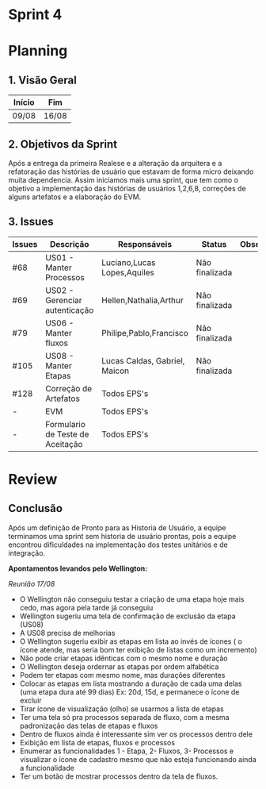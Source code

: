 # Sprint 4

# Planning

## 1. Visão Geral

| Início | Fim   |
| ------ | ----- |
| 09/08  | 16/08 |

## 2. Objetivos da Sprint

Após a entrega da primeira Realese e a alteração da arquitera e a refatoração das histórias de usuário que estavam de forma micro deixando muita dependencia. Assim iniciamos mais uma sprint, que tem como o objetivo a implementação das histórias de usuários 1,2,6,8, correções de alguns artefatos e a elaboração do EVM.

## 3. Issues

| Issues | Descrição                        | Responsáveis                  | Status         | Observação |
| ------ | -------------------------------- | ----------------------------- | -------------- | ---------- |
| #68    | US01 - Manter Processos          | Luciano,Lucas Lopes,Aquiles   | Não finalizada |            |
| #69    | US02 - Gerenciar autenticação    | Hellen,Nathalia,Arthur        | Não finalizada |            |
| #79    | US06 - Manter fluxos             | Philipe,Pablo,Francisco       | Não finalizada |            |
| #105   | US08 - Manter Etapas             | Lucas Caldas, Gabriel, Maicon | Não finalizada |            |
| #128   | Correção de Artefatos            | Todos EPS's                   |                |            |
| -      | EVM                              | Todos EPS's                   |                |            |
| -      | Formulario de Teste de Aceitação | Todos EPS's                   |                |            |

# Review

## Conclusão

Após um definição de Pronto para as Historia de Usuário, a equipe terminamos uma sprint sem historia de usuário prontas, pois a equipe encontrou dificuldades na implementação dos testes unitários e de integração.

**Apontamentos levandos pelo Wellington:**

_Reunião 17/08_

- O Wellington não conseguiu testar a criação de uma etapa hoje mais cedo, mas agora pela tarde já conseguiu
- Wellington sugeriu uma tela de confirmação de exclusão da etapa (US08)
- A US08 precisa de melhorias
- O Wellington sugeriu exibir as etapas em lista ao invés de ícones ( o ícone atende, mas seria bom ter exibição de listas como um incremento)
- Não pode criar etapas idênticas com o mesmo nome e duração
- O Wellington deseja ordernar as etapas por ordem alfabética
- Podem ter etapas com mesmo nome, mas durações diferentes
- Colocar as etapas em lista mostrando a duração de cada uma delas (uma etapa dura até 99 dias) Ex: 20d, 15d, e permanece o ícone de excluir
- Tirar ícone de visualização (olho) se usarmos a lista de etapas
- Ter uma tela só pra processos separada de fluxo, com a mesma padronização das telas de etapas e fluxos
- Dentro de fluxos ainda é interessante sim ver os processos dentro dele
- Exibição em lista de etapas, fluxos e processos
- Enumerar as funcionalidades 1 - Etapa, 2- Fluxos, 3- Processos e visualizar o ícone de cadastro mesmo que não esteja funcionando ainda a funcionalidade
- Ter um botão de mostrar processos dentro da tela de fluxos.
